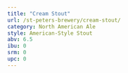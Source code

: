```yaml
---
title: "Cream Stout"
url: /st-peters-brewery/cream-stout/
category: North American Ale
style: American-Style Stout
abv: 6.5
ibu: 0
srm: 0
upc: 0
---
```


